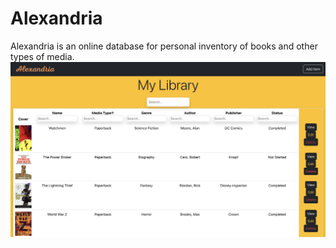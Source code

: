 # Alexandria

Alexandria is an online database for personal inventory of books and other types of media.
![home](preview.png)
